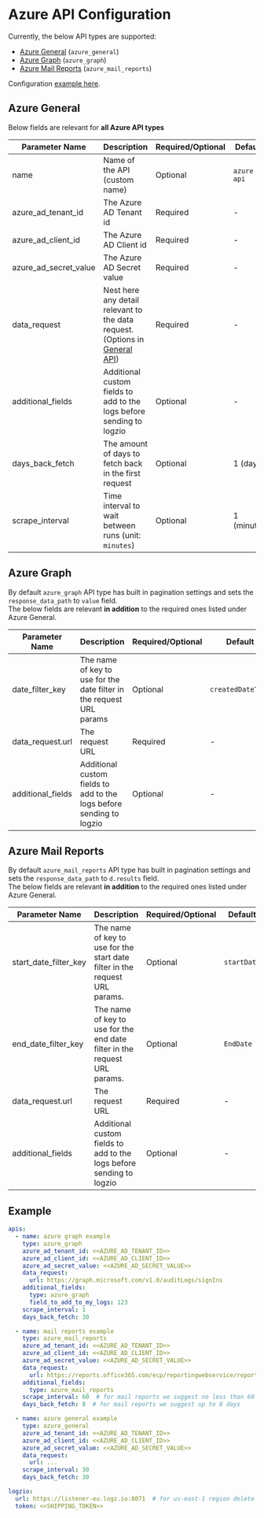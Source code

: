 # Azure API Configuration
Currently, the below API types are supported:
- [Azure General](#azure-general) (`azure_general`)
- [Azure Graph](#azure-graph) (`azure_graph`)
- [Azure Mail Reports](#azure-mail-reports) (`azure_mail_reports`)

Configuration [example here](#example).


## Azure General
Below fields are relevant for **all Azure API types**

| Parameter Name        | Description                                                                                         | Required/Optional | Default     |
|-----------------------|-----------------------------------------------------------------------------------------------------|-------------------|-------------|
| name                  | Name of the API (custom name)                                                                       | Optional          | `azure api` |
| azure_ad_tenant_id    | The Azure AD Tenant id                                                                              | Required          | -           |
| azure_ad_client_id    | The Azure AD Client id                                                                              | Required          | -           |
| azure_ad_secret_value | The Azure AD Secret value                                                                           | Required          | -           |
| data_request          | Nest here any detail relevant to the data request. (Options in [General API](../general/README.md)) | Required          | -           |
| additional_fields     | Additional custom fields to add to the logs before sending to logzio                                | Optional          | -           |
| days_back_fetch       | The amount of days to fetch back in the first request                                               | Optional          | 1 (day)     |
| scrape_interval       | Time interval to wait between runs (unit: `minutes`)                                                | Optional          | 1 (minute)  |

## Azure Graph
By default `azure_graph` API type has built in pagination settings and sets the `response_data_path` to `value` field.  
The below fields are relevant **in addition** to the required ones listed under Azure General.

| Parameter Name    | Description                                                          | Required/Optional | Default           |
|-------------------|----------------------------------------------------------------------|-------------------|-------------------|
| date_filter_key   | The name of key to use for the date filter in the request URL params | Optional          | `createdDateTime` |
| data_request.url  | The request URL                                                      | Required          | -                 |
| additional_fields | Additional custom fields to add to the logs before sending to logzio | Optional          | -                 |

## Azure Mail Reports
By default `azure_mail_reports` API type has built in pagination settings and sets the `response_data_path` to `d.results` field.  
The below fields are relevant **in addition** to the required ones listed under Azure General.

| Parameter Name        | Description                                                                 | Required/Optional | Default     |
|-----------------------|-----------------------------------------------------------------------------|-------------------|-------------|
| start_date_filter_key | The name of key to use for the start date filter in the request URL params. | Optional          | `startDate` |
| end_date_filter_key   | The name of key to use for the end date filter in the request URL params.   | Optional          | `EndDate`   |
| data_request.url      | The request URL                                                             | Required          | -           |
| additional_fields     | Additional custom fields to add to the logs before sending to logzio        | Optional          | -           |

## Example

```Yaml
apis:
  - name: azure graph example
    type: azure_graph
    azure_ad_tenant_id: <<AZURE_AD_TENANT_ID>>
    azure_ad_client_id: <<AZURE_AD_CLIENT_ID>>
    azure_ad_secret_value: <<AZURE_AD_SECRET_VALUE>>
    data_request:
      url: https://graph.microsoft.com/v1.0/auditLogs/signIns
    additional_fields:
      type: azure_graph
      field_to_add_to_my_logs: 123
    scrape_interval: 1
    days_back_fetch: 30

  - name: mail reports example
    type: azure_mail_reports
    azure_ad_tenant_id: <<AZURE_AD_TENANT_ID>>
    azure_ad_client_id: <<AZURE_AD_CLIENT_ID>>
    azure_ad_secret_value: <<AZURE_AD_SECRET_VALUE>>
    data_request:
      url: https://reports.office365.com/ecp/reportingwebservice/reporting.svc/MessageTrace
    additional_fields:
      type: azure_mail_reports
    scrape_interval: 60  # for mail reports we suggest no less than 60 minutes
    days_back_fetch: 8  # for mail reports we suggest up to 8 days

  - name: azure general example
    type: azure_general
    azure_ad_tenant_id: <<AZURE_AD_TENANT_ID>>
    azure_ad_client_id: <<AZURE_AD_CLIENT_ID>>
    azure_ad_secret_value: <<AZURE_AD_SECRET_VALUE>>
    data_request:
      url: ...
    scrape_interval: 30
    days_back_fetch: 30

logzio:
  url: https://listener-eu.logz.io:8071  # for us-east-1 region delete url param (default) 
  token: <<SHIPPING_TOKEN>>
```
